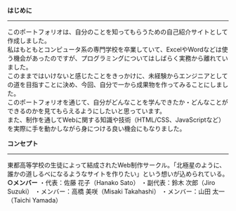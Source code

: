 **はじめに**  
***
このポートフォリオは、自分のことを知ってもらうための自己紹介サイトとして作成しました。  
私はもともとコンピュータ系の専門学校を卒業していて、ExcelやWordなどは使う機会があったのですが、プログラミングについてはしばらく実務から離れていました。  
このままではいけないと感じたことをきっかけに、未経験からエンジニアとしての道を目指すことに決め、今回、自分で一から成果物を作ってみることにしました。  
このポートフォリオを通じて、自分がどんなことを学んできたか・どんなことができるのかを見てもらえるようにしたいと思っています。  
また、制作を通してWebに関する知識や技術（HTML/CSS、JavaScriptなど）を実際に手を動かしながら身につける良い機会にもなりました。  

**コンセプト**  
***  
東都高等学校の生徒によって結成されたWeb制作サークル。「北極星のように、誰かの道しるべになるようなサイトを作りたい」という想いが込められている。  
**○メンバー**
・代表：佐藤 花子（Hanako Sato）
・副代表：鈴木 次郎（Jiro Suzuki）
・メンバー：高橋 美咲（Misaki Takahashi）
・メンバー：山田 太一（Taichi Yamada）


